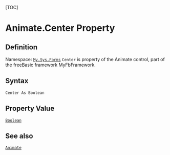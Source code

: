 [TOC]
# Animate.Center Property

## Definition
Namespace: [`My.Sys.Forms`](My.Sys.Forms.md)
`Center` is property of the Animate control, part of the freeBasic framework MyFbFramework.
## Syntax
```freeBasic
Center As Boolean
```
## Property Value
[`Boolean`]("https://www.freebasic.net/wiki/KeyPgBoolean")
## See also
[`Animate`](Animate.md)
